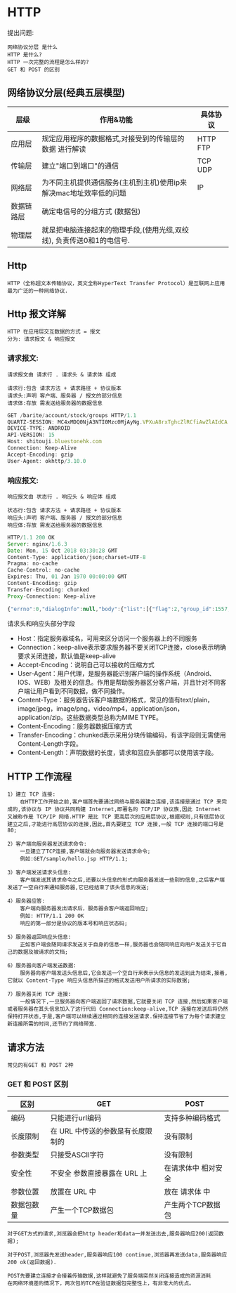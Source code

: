 # HTTP

提出问题:

    网络协议分层 是什么
    HTTP 是什么?
    HTTP 一次完整的流程是怎么样的?
    GET 和 POST 的区别

## 网络协议分层(经典五层模型)

|层级|作用&功能|具体协议|  
|---|---|---|
|应用层|规定应用程序的数据格式,对接受到的传输层的数据 进行解读 |HTTP FTP|
|传输层|建立"端口到端口"的通信 |TCP UDP|
|网络层|为不同主机提供通信服务(主机到主机)使用ip来解决mac地址效率低的问题|IP|
|数据链路层|确定电信号的分组方式 (数据包)||
|物理层|就是把电脑连接起来的物理手段,(使用光缆,双绞线), 负责传送0和1的电信号.||

## Http

    HTTP（全称超文本传输协议，英文全称HyperText Transfer Protocol）是互联网上应用最为广泛的一种网络协议.

## Http 报文详解

    HTTP 在应用层交互数据的方式 = 报文
    分为: 请求报文 & 响应报文

### 请求报文:

    请求报文由 请求行 . 请求头 & 请求体 组成

    请求行:包含 请求方法 + 请求路径 + 协议版本
    请求头:声明 客户端、服务器 / 报文的部分信息
    请求体:存放 需发送给服务器的数据信息

``` js
GET /barite/account/stock/groups HTTP/1.1
QUARTZ-SESSION: MC4xMDQ0NjA3NTI0Mzc0MjAyNg.VPXuA8rxTghcZlRCfiAwZlAIdCA
DEVICE-TYPE: ANDROID
API-VERSION: 15
Host: shitouji.bluestonehk.com
Connection: Keep-Alive
Accept-Encoding: gzip
User-Agent: okhttp/3.10.0
```

### 响应报文: 

    响应报文由 状态行 . 响应头 & 响应体 组成

    状态行:包含 请求方法 + 请求路径 + 协议版本
    响应头:声明 客户端、服务器 / 报文的部分信息
    响应体:存放 需发送给服务器的数据信息

``` js
HTTP/1.1 200 OK
Server: nginx/1.6.3
Date: Mon, 15 Oct 2018 03:30:28 GMT
Content-Type: application/json;charset=UTF-8
Pragma: no-cache
Cache-Control: no-cache
Expires: Thu, 01 Jan 1970 00:00:00 GMT
Content-Encoding: gzip
Transfer-Encoding: chunked
Proxy-Connection: Keep-alive

{"errno":0,"dialogInfo":null,"body":{"list":[{"flag":2,"group_id":1557,"group_name":"港股","count":1},{"flag":3,"group_id":1558,"group_name":"美股","count":7},{"flag":1,"group_id":1556,"group_name":"全部","count":8}]},"message":"success"}
```

请求头和响应头部分字段

* Host：指定服务器域名，可用来区分访问一个服务器上的不同服务
* Connection：keep-alive表示要求服务器不要关闭TCP连接，close表示明确要求关闭连接，默认值是keep-alive
* Accept-Encoding：说明自己可以接收的压缩方式
* User-Agent：用户代理，是服务器能识别客户端的操作系统（Android、IOS、WEB）及相关的信息。作用是帮助服务器区分客户端，并且针对不同客户端让用户看到不同数据，做不同操作。
* Content-Type：服务器告诉客户端数据的格式，常见的值有text/plain，image/jpeg，image/png，video/mp4，application/json，application/zip。这些数据类型总称为MIME TYPE。
* Content-Encoding：服务器数据压缩方式
* Transfer-Encoding：chunked表示采用分块传输编码，有该字段则无需使用Content-Length字段。
* Content-Length：声明数据的长度，请求和回应头部都可以使用该字段。

## HTTP 工作流程

    1）建立 TCP 连接:
        在HTTP工作开始之前,客户端首先要通过网络与服务器建立连接,该连接是通过 TCP 来完成的,该协议与 IP 协议共同构建 Internet,即著名的 TCP/IP 协议族,因此 Internet 又被称作是 TCP/IP 网络.HTTP 是比 TCP 更高层次的应用层协议,根据规则,只有低层协议建立之后,才能进行高层协议的连接,因此,首先要建立 TCP 连接,一般 TCP 连接的端口号是80;

    2）客户端向服务器发送请求命令:
        一旦建立了TCP连接,客户端就会向服务器发送请求命令;
        例如:GET/sample/hello.jsp HTTP/1.1;

    3）客户端发送请求头信息:
        客户端发送其请求命令之后,还要以头信息的形式向服务器发送一些别的信息,之后客户端发送了一空白行来通知服务器,它已经结束了该头信息的发送;

    4）服务器应答:
        客户端向服务器发出请求后，服务器会客户端返回响应;
        例如: HTTP/1.1 200 OK
        响应的第一部分是协议的版本号和响应状态码;

    5）服务器返回响应头信息:
        正如客户端会随同请求发送关于自身的信息一样,服务器也会随同响应向用户发送关于它自己的数据及被请求的文档;

    6）服务器向客户端发送数据:
        服务器向客户端发送头信息后,它会发送一个空白行来表示头信息的发送到此为结束,接着,它就以 Content-Type 响应头信息所描述的格式发送用户所请求的实际数据;

    7）服务器关闭 TCP 连接:
        一般情况下,一旦服务器向客户端返回了请求数据,它就要关闭 TCP 连接,然后如果客户端或者服务器在其头信息加入了这行代码 Connection:keep-alive,TCP 连接在发送后将仍然保持打开状态,于是,客户端可以继续通过相同的连接发送请求.保持连接节省了为每个请求建立新连接所需的时间,还节约了网络带宽.

## 请求方法

    常见的有GET 和 POST 2种

### GET 和 POST 区别

|区别|GET|POST|
|---|---|---|
|编码|只能进行url编码|支持多种编码格式|
|长度限制|在 URL 中传送的参数是有长度限制的|没有限制|
|参数类型|只接受ASCII字符|没有限制|
|安全性|不安全 参数直接暴露在 URL 上|在请求体中 相对安全|
|参数位置|放置在 URL 中|放在 请求体 中|
|数据包数量|产生一个TCP数据包|产生两个TCP数据包|

    对于GET方式的请求,浏览器会把http header和data一并发送出去,服务器响应200(返回数据);

    对于POST,浏览器先发送header,服务器响应100 continue,浏览器再发送data,服务器响应200 ok(返回数据).

    POST先要建立连接才会接着传输数据,这样就避免了服务端突然关闭连接造成的资源消耗
    在网络环境差的情况下，两次包的TCP在验证数据包完整性上，有非常大的优点。